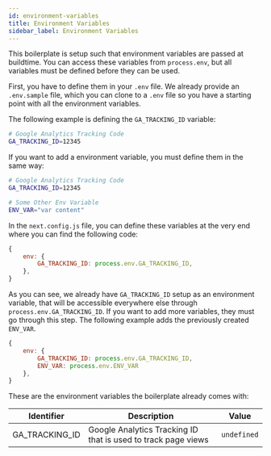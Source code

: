 ```yaml
---
id: environment-variables
title: Environment Variables
sidebar_label: Environment Variables
---
```


This boilerplate is setup such that environment variables are passed at buildtime.
You can access these variables from `process.env`, but all variables must be defined before they can be used.

First, you have to define them in your `.env` file.
We already provide an `.env.sample` file, which you can clone to a `.env` file so you have a starting point with all the environment variables.

The following example is defining the `GA_TRACKING_ID` variable:

```bash
# Google Analytics Tracking Code
GA_TRACKING_ID=12345
```

If you want to add a environment variable, you must define them in the same way:

```bash
# Google Analytics Tracking Code
GA_TRACKING_ID=12345

# Some Other Env Variable
ENV_VAR="var content"
```

In the `next.config.js` file, you can define these variables at the very end where you can find the following code:

```js
{
    env: {
        GA_TRACKING_ID: process.env.GA_TRACKING_ID,
    },
}
```

As you can see, we already have `GA_TRACKING_ID` setup as an environment variable, that will be accessible everywhere else through  `process.env.GA_TRACKING_ID`.
If you want to add more variables, they must go through this step.
The following example adds the previously created `ENV_VAR`.

```js
{
    env: {
        GA_TRACKING_ID: process.env.GA_TRACKING_ID,
        ENV_VAR: process.env.ENV_VAR
    },
}
```

These are the environment variables the boilerplate already comes with:

| Identifier | Description | Value |
|----------------|---------------------------------------------------------------|-------------|
| GA_TRACKING_ID | Google Analytics Tracking ID that is used to track page views | `undefined` |
